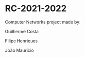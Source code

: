 # RC-2021-2022
Computer Networks project made by:

Guilherme Costa

Filipe Henriques

João Mauricio

